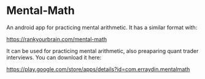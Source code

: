 # Mental-Math

An android app for practicing mental arithmetic. It has a similar format with:

https://rankyourbrain.com/mental-math

It can be used for practicing mental arithmetic, also preaparing quant trader interviews.
You can download it here:

https://play.google.com/store/apps/details?id=com.erraydin.mentalmath
